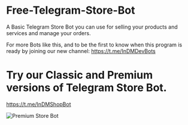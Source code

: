 # Free-Telegram-Store-Bot
A Basic Telegram Store Bot you can use for selling your products and services and manage your orders.

For more Bots like this, and to be the first to know when this program is ready by joining our new channel: https://t.me/InDMDevBots

    
# Try our Classic and Premium versions of Telegram Store Bot.

https://t.me/InDMShopBot

![Premium Store Bot](https://i.ibb.co/J3rDQhg/photo-2024-04-12-08-25-18.jpg)

